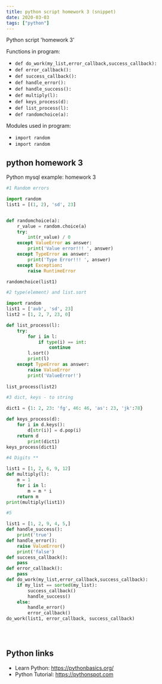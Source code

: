 ```yaml
---
title: python script homework 3 (snippet)
date: 2020-03-03
tags: ["python"]
---
```

Python script 'homework 3'

Functions in program: 
* `def do_work(my_list,error_callback,success_callback):`
* `def error_callback():`
* `def success_callback():`
* `def handle_error():`
* `def handle_success():`
* `def multiply(l):`
* `def keys_process(d):`
* `def list_process(l):`
* `def randomchoice(a):`

Modules used in program: 
* `import random`
* `import random`

## python homework 3

Python mysql example: homework 3

```python
#1 Random errors

import random
list1 = [(1, 2), 'sd', 23]


def randomchoice(a):
	r_value = random.choice(a)
	try:
		int(r_value) / 0
	except ValueError as answer:
	    print('Value error!!! ', answer)	
	except TypeError as answer:
	    print('Type Error!!! ', answer)
	except Exception:
	    raise RuntimeError

randomchoice(list1)	

#2 type(element) and list.sort

import random
list1 = ['avb', 'sd', 23]
list2 = [1, 2, 7, 23, 0]

def list_process(l):
	try:
		for i in l:
			if type(i) == int:
				continue
		l.sort()
		print(l)
	except TypeError as answer:
		raise ValueError
        print('ValueError!')
			
list_process(list2)		    	

#3 dict, keys - to string

dict1 = {1: 2, 23: 'fg', 46: 46, 'as': 23, 'jk':78}

def keys_process(d):
	for i in d.keys():
		d[str(i)] = d.pop(i)
	return d
        print(dict1)			
keys_process(dict1)		

#4 Digits **

list1 = [1, 2, 6, 9, 12]
def multiply(l):
	m = 1
	for i in l:
		m = m * i
	return m	
print(multiply(list1))

#5 

list1 = [1, 2, 9, 4, 5,]
def handle_success():
	print('true')
def handle_error():
	raise ValueError()
	print('false')
def success_callback():
	pass
def error_callback():
	pass
def do_work(my_list,error_callback,success_callback):
	if my_list == sorted(my_list):
		success_callback()
		handle_success()
	else:
		handle_error()
		error_callback()	  	
do_work(list1, error_callback, success_callback)


         

```

## Python links

- Learn Python: https://pythonbasics.org/
- Python Tutorial: https://pythonspot.com
